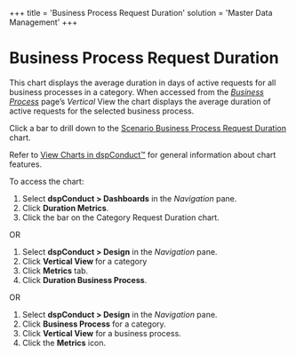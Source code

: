 +++
title = 'Business Process Request Duration'
solution = 'Master Data Management'
+++

# Business Process Request Duration

This chart displays the average duration in days of active requests for
all business processes in a category. When accessed from the *[*Business
Process*](Business_Process_H.htm)* page’s *Vertical* View the chart
displays the average duration of active requests for the selected
business process.

Click a bar to drill down to the [Scenario Business Process Request
Duration](Scenario_BP_Request_Duration.htm) chart.

Refer to [View Charts in dspConduct™](../Use_Cases/View_Charts.htm) for
general information about chart features.

To access the chart:

1.  Select **dspConduct \> Dashboards** in the *Navigation* pane.
2.  Click **Duration Metrics**.
3.  Click the bar on the Category Request Duration chart.

OR

1.  Select **dspConduct \> Design** in the *Navigation* pane.
2.  Click **Vertical View <span style="font-weight: normal;">for a
    category</span>**
3.  Click **Metrics** tab.
4.  Click **Duration Business Process**.

OR

1.  Select **dspConduct \> Design** in the *Navigation* pane.
2.  Click **Business Process** for a category.
3.  Click **Vertical View** for a business process.
4.  Click the **Metrics** icon.
